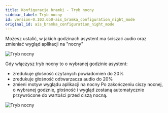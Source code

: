 ```yaml
---
title: Konfiguracja bramki - Tryb nocny
sidebar_label: Tryb nocny
id: version-0.103.6b0-ais_bramka_configuration_night_mode
original_id: ais_bramka_configuration_night_mode
---
```


Możesz ustalić, w jakich godzinach asystent ma ściszać audio oraz zmieniać wygląd aplikacji na "nocny"

![Tryb nocny](/AIS-docs/img/en/bramka/config_ais_dom_section5.png)


Gdy włączysz tryb nocny to o wybranej godzinie asystent:
* zredukuje głośność czytanych powiadomień do 20%
* zredukuje głośność odtwarzacza audio do 20%
* zmieni motyw wyglądu aplikacji na nocny
Po zakończeniu ciszy nocnej, o wybranej godznie, głośność i wygląd zostaną automatycznie przywrócone do wartości przed ciszą nocną.

![Tryb nocny](/AIS-docs/img/en/bramka/config_ais_dom_section5_2.png)
